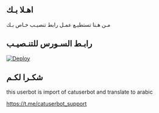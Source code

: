 ## اهـلا بـك
مـن هـنا تستطيـع عمـل رابط تنصيـب خـاص بـك

## رابـط السـورس للتنـصيـب

[![Deploy](https://www.herokucdn.com/deploy/button.svg)](https://heroku.com/deploy?template=https://github.com/slomw12/jmthon)

## شكـرا لكـم 


this userbot is import of catuserbot and translate to arabic

https://t.me/catuserbot_support
